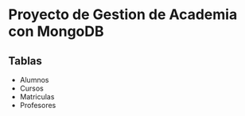 # Proyecto de Gestion de Academia con MongoDB

## Tablas

- Alumnos
- Cursos
- Matriculas
- Profesores
